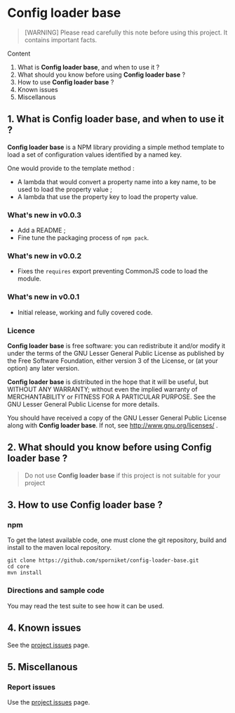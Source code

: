 # Config loader base

> [WARNING] Please read carefully this note before using this project. It contains important facts.

Content

1. What is **Config loader base**, and when to use it ?
2. What should you know before using **Config loader base** ?
3. How to use **Config loader base** ?
4. Known issues
5. Miscellanous

## 1. What is **Config loader base**, and when to use it ?
**Config loader base** is a NPM library providing a simple method template to load a set of configuration values identified by a named key.

One would provide to the template method :

* A lambda that would convert a property name into a key name, to be used to load the property value ;
* A lambda that use the property key to load the property value.

### What's new in v0.0.3

* Add a README ;
* Fine tune the packaging process of `npm pack`.

### What's new in v0.0.2

* Fixes the `requires` export preventing CommonJS code to load the module.

### What's new in v0.0.1

* Initial release, working and fully covered code.

### Licence
 **Config loader base** is free software: you can redistribute it and/or modify it under the terms of the
 GNU Lesser General Public License as published by the Free Software Foundation, either version 3 of the License, or (at your
 option) any later version.

 **Config loader base** is distributed in the hope that it will be useful, but WITHOUT ANY WARRANTY; without
 even the implied warranty of MERCHANTABILITY or FITNESS FOR A PARTICULAR PURPOSE. See the GNU Lesser General Public License for
 more details.

 You should have received a copy of the GNU Lesser General Public License along with **Config loader base**.
 If not, see http://www.gnu.org/licenses/ .


## 2. What should you know before using **Config loader base** ?

> Do not use **Config loader base** if this project is not suitable for your project

## 3. How to use **Config loader base** ?

### npm

To get the latest available code, one must clone the git repository, build and install to the maven local repository.

	git clone https://github.com/sporniket/config-loader-base.git
	cd core
	mvn install

### Directions and sample code

You may read the test suite to see how it can be used.

## 4. Known issues

See the [project issues](https://github.com/sporniket/config-loader-base/issues) page.

## 5. Miscellanous

### Report issues

Use the [project issues](https://github.com/sporniket/config-loader-base/issues) page.

